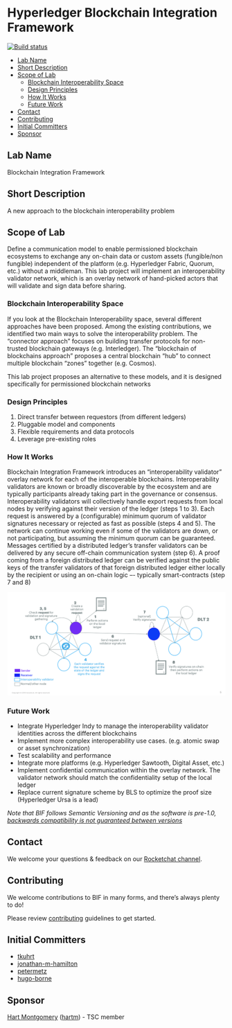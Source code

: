 # Hyperledger Blockchain Integration Framework <!-- omit in toc -->

[![Build status]](https://travis-ci.org/hyperledger-labs/blockchain-integration-framework)

[Build status]: https://travis-ci.org/hyperledger-labs/blockchain-integration-framework.svg?branch=master

- [Lab Name](#lab-name)
- [Short Description](#short-description)
- [Scope of Lab](#scope-of-lab)
  - [Blockchain Interoperability Space](#blockchain-interoperability-space)
  - [Design Principles](#design-principles)
  - [How It Works](#how-it-works)
  - [Future Work](#future-work)
- [Contact](#contact)
- [Contributing](#contributing)
- [Initial Committers](#initial-committers)
- [Sponsor](#sponsor)

## Lab Name

Blockchain Integration Framework

## Short Description

A new approach to the blockchain interoperability problem

## Scope of Lab

Define a communication model to enable permissioned blockchain ecosystems to exchange any on-chain data or custom assets (fungible/non fungible) independent of the platform (e.g. Hyperledger Fabric, Quorum, etc.) without a middleman. This lab project will implement an interoperability validator network, which is an overlay network of hand-picked actors that will validate and sign data before sharing.

### Blockchain Interoperability Space

If you look at the Blockchain Interoperability space, several different approaches have been proposed. Among the existing contributions, we identified two main ways to solve the interoperability problem. The “connector approach” focuses on building transfer protocols for non-trusted blockchain gateways (e.g. Interledger). The “blockchain of blockchains approach” proposes a central blockchain “hub” to connect multiple blockchain “zones” together (e.g. Cosmos).

This lab project proposes an alternative to these models, and it is designed specifically for permissioned blockchain networks

### Design Principles

1. Direct transfer between requestors (from different ledgers)
2. Pluggable model and components
3. Flexible requirements and data protocols
4. Leverage pre-existing roles

### How It Works

Blockchain Integration Framework introduces an “interoperability validator” overlay network for each of the interoperable blockchains. Interoperability validators are known or broadly discoverable by the ecosystem and are typically participants already taking part in the governance or consensus. Interoperability validators will collectively handle export requests from local nodes by verifying against their version of the ledger (steps 1 to 3). Each request is answered by a (configurable) minimum quorum of validator signatures necessary or rejected as fast as possible (steps 4 and 5). The network can continue working even if some of the validators are down, or not participating, but assuming the minimum quorum can be guaranteed. Messages certified by a distributed ledger’s transfer validators can be delivered by any secure off-chain communication system (step 6). A proof coming from a foreign distributed ledger can be verified against the public keys of the transfer validators of that foreign distributed ledger either locally by the recipient or using an on-chain logic –- typically smart-contracts (step 7 and 8)

![High-Level Workflow](./docs/images/blockchain-integration-framework-high-level-workflow.png "Interoperability between two different DLTs")

### Future Work

- Integrate Hyperledger Indy to manage the interoperability validator identities across the different blockchains
- Implement more complex interoperability use cases. (e.g. atomic swap or asset synchronization)
- Test scalability and performance
- Integrate more platforms (e.g. Hyperledger Sawtooth, Digital Asset, etc.)
- Implement confidential communication within the overlay network. The validator network should match the confidentiality setup of the local ledger
- Replace current signature scheme by BLS to optimize the proof size (Hyperledger Ursa is a lead)

_Note that BIF follows Semantic Versioning and as the software is pre-1.0, [backwards compatibility is not guaranteed between versions](https://semver.org/#spec-item-4)_

## Contact
We welcome your questions & feedback on our [Rocketchat channel](https://chat.hyperledger.org/channel/blockchain-integration-framework).

## Contributing
We welcome contributions to BIF in many forms, and there’s always plenty to do!

Please review [contributing](/CONTRIBUTING.md) guidelines to get started.

## Initial Committers

- [tkuhrt](https://github.com/tkuhrt)
- [jonathan-m-hamilton](https://github.com/jonathan-m-hamilton)
- [petermetz](https://github.com/petermetz)
- [hugo-borne](https://github.com/hugo-borne)

## Sponsor

[Hart Montgomery](mailto:hmontgomery@us.fujitsu.com) ([hartm](https://github.com/hartm)) - TSC member
